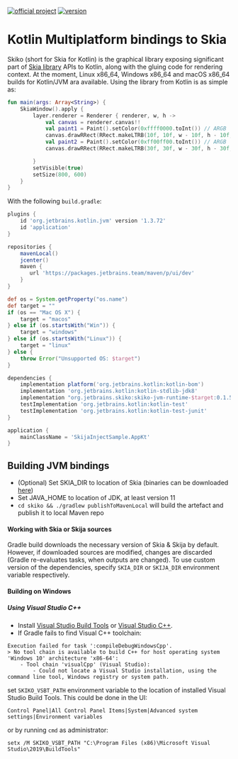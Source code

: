 [![official project](http://jb.gg/badges/official.svg)](https://confluence.jetbrains.com/display/ALL/JetBrains+on+GitHub)
[![version](https://img.shields.io/badge/dynamic/json.svg?color=orange&label=latest%20version&query=%24.tag_name&url=https%3A%2F%2Fgithub.com%2FJetBrains%2Fskiko%2Freleases%2Flatest)](https://github.com/JetBrains/skiko/releases/latest)
# Kotlin Multiplatform bindings to Skia #

Skiko (short for Skia for Kotlin) is the graphical library exposing significant part
of [Skia library](https://skia.org) APIs to Kotlin, along with the gluing code for rendering context.
At the moment, Linux x86_64, Windows x86_64 and macOS x86_64 builds for Kotlin/JVM ara available.
Using the library from Kotlin is as simple as:
```kotlin
fun main(args: Array<String>) {
    SkiaWindow().apply {
        layer.renderer = Renderer { renderer, w, h ->
            val canvas = renderer.canvas!!
            val paint1 = Paint().setColor(0xffff0000.toInt()) // ARGB
            canvas.drawRRect(RRect.makeLTRB(10f, 10f, w - 10f, h - 10f, 5f), paint1)
            val paint2 = Paint().setColor(0xff00ff00.toInt()) // ARGB
            canvas.drawRRect(RRect.makeLTRB(30f, 30f, w - 30f, h - 30f, 10f), paint2)

        }
        setVisible(true)
        setSize(800, 600)
    }
}
```
With the following `build.gradle`:
```groovy
plugins {
    id 'org.jetbrains.kotlin.jvm' version '1.3.72'
    id 'application'
}

repositories {
    mavenLocal()
    jcenter()
    maven {
       url 'https://packages.jetbrains.team/maven/p/ui/dev'
    }
}

def os = System.getProperty("os.name")
def target = ""
if (os == "Mac OS X") {
    target = "macos"
} else if (os.startsWith("Win")) {
    target = "windows"
} else if (os.startsWith("Linux")) {
    target = "linux"
} else {
    throw Error("Unsupported OS: $target")
}

dependencies {
    implementation platform('org.jetbrains.kotlin:kotlin-bom')
    implementation 'org.jetbrains.kotlin:kotlin-stdlib-jdk8'
    implementation "org.jetbrains.skiko:skiko-jvm-runtime-$target:0.1.5"
    testImplementation 'org.jetbrains.kotlin:kotlin-test'
    testImplementation 'org.jetbrains.kotlin:kotlin-test-junit'
}

application {
    mainClassName = 'SkijaInjectSample.AppKt'
}
```

## Building JVM bindings

* (Optional) Set SKIA_DIR to location of Skia (binaries can be downloaded 
[here](https://bintray.com/beta/#/jetbrains/skija/Skia?tab=files))
* Set JAVA_HOME to location of JDK, at least version 11
* `cd skiko && ./gradlew publishToMavenLocal` will build the artefact and publish it to local Maven repo

#### Working with Skia or Skija sources

Gradle build downloads the necessary version of Skia & Skija by default.
However, if downloaded sources are modified, changes are discarded (Gradle
re-evaluates tasks, when outputs are changed).
To use custom version of the dependencies, specify `SKIA_DIR` or `SKIJA_DIR` environment variable
respectively.

#### Building on Windows

##### Using Visual Studio C++
* Install [Visual Studio Build Tools](https://visualstudio.microsoft.com/visual-cpp-build-tools/) or
[Visual Studio C++](https://visualstudio.microsoft.com/vs/features/cplusplus/).
* If Gradle fails to find Visual C++ toolchain:
```
Execution failed for task ':compileDebugWindowsCpp'.
> No tool chain is available to build C++ for host operating system 'Windows 10' architecture 'x86-64':
    - Tool chain 'visualCpp' (Visual Studio):
        - Could not locate a Visual Studio installation, using the command line tool, Windows registry or system path.
```
set `SKIKO_VSBT_PATH` environment variable to the location of installed Visual Studio Build Tools. 
This could be done in the UI:
```
Control Panel|All Control Panel Items|System|Advanced system settings|Environment variables
```
or by running `cmd` as administrator:
```
setx /M SKIKO_VSBT_PATH "C:\Program Files (x86)\Microsoft Visual Studio\2019\BuildTools"
```